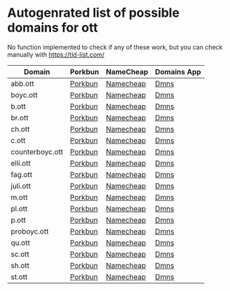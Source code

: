 # Autogenrated list of possible domains for ott

No function implemented to check if any of these work, but you can check manually with https://tld-list.com/

| Domain | Porkbun | NameCheap | Domains App |
|---|---|---|---|
| abb.ott | [Porkbun](https://porkbun.com/checkout/search?prb=e814663da1&tlds=&idnLanguage=&search=search&q=abb.ott) | [Namecheap](https://www.namecheap.com/domains/registration/results/?domain=abb.ott) | [Dmns](https://dmns.app/domains?q=abb.ott) |
| boyc.ott | [Porkbun](https://porkbun.com/checkout/search?prb=e814663da1&tlds=&idnLanguage=&search=search&q=boyc.ott) | [Namecheap](https://www.namecheap.com/domains/registration/results/?domain=boyc.ott) | [Dmns](https://dmns.app/domains?q=boyc.ott) |
| b.ott | [Porkbun](https://porkbun.com/checkout/search?prb=e814663da1&tlds=&idnLanguage=&search=search&q=b.ott) | [Namecheap](https://www.namecheap.com/domains/registration/results/?domain=b.ott) | [Dmns](https://dmns.app/domains?q=b.ott) |
| br.ott | [Porkbun](https://porkbun.com/checkout/search?prb=e814663da1&tlds=&idnLanguage=&search=search&q=br.ott) | [Namecheap](https://www.namecheap.com/domains/registration/results/?domain=br.ott) | [Dmns](https://dmns.app/domains?q=br.ott) |
| ch.ott | [Porkbun](https://porkbun.com/checkout/search?prb=e814663da1&tlds=&idnLanguage=&search=search&q=ch.ott) | [Namecheap](https://www.namecheap.com/domains/registration/results/?domain=ch.ott) | [Dmns](https://dmns.app/domains?q=ch.ott) |
| c.ott | [Porkbun](https://porkbun.com/checkout/search?prb=e814663da1&tlds=&idnLanguage=&search=search&q=c.ott) | [Namecheap](https://www.namecheap.com/domains/registration/results/?domain=c.ott) | [Dmns](https://dmns.app/domains?q=c.ott) |
| counterboyc.ott | [Porkbun](https://porkbun.com/checkout/search?prb=e814663da1&tlds=&idnLanguage=&search=search&q=counterboyc.ott) | [Namecheap](https://www.namecheap.com/domains/registration/results/?domain=counterboyc.ott) | [Dmns](https://dmns.app/domains?q=counterboyc.ott) |
| elli.ott | [Porkbun](https://porkbun.com/checkout/search?prb=e814663da1&tlds=&idnLanguage=&search=search&q=elli.ott) | [Namecheap](https://www.namecheap.com/domains/registration/results/?domain=elli.ott) | [Dmns](https://dmns.app/domains?q=elli.ott) |
| fag.ott | [Porkbun](https://porkbun.com/checkout/search?prb=e814663da1&tlds=&idnLanguage=&search=search&q=fag.ott) | [Namecheap](https://www.namecheap.com/domains/registration/results/?domain=fag.ott) | [Dmns](https://dmns.app/domains?q=fag.ott) |
| juli.ott | [Porkbun](https://porkbun.com/checkout/search?prb=e814663da1&tlds=&idnLanguage=&search=search&q=juli.ott) | [Namecheap](https://www.namecheap.com/domains/registration/results/?domain=juli.ott) | [Dmns](https://dmns.app/domains?q=juli.ott) |
| m.ott | [Porkbun](https://porkbun.com/checkout/search?prb=e814663da1&tlds=&idnLanguage=&search=search&q=m.ott) | [Namecheap](https://www.namecheap.com/domains/registration/results/?domain=m.ott) | [Dmns](https://dmns.app/domains?q=m.ott) |
| pl.ott | [Porkbun](https://porkbun.com/checkout/search?prb=e814663da1&tlds=&idnLanguage=&search=search&q=pl.ott) | [Namecheap](https://www.namecheap.com/domains/registration/results/?domain=pl.ott) | [Dmns](https://dmns.app/domains?q=pl.ott) |
| p.ott | [Porkbun](https://porkbun.com/checkout/search?prb=e814663da1&tlds=&idnLanguage=&search=search&q=p.ott) | [Namecheap](https://www.namecheap.com/domains/registration/results/?domain=p.ott) | [Dmns](https://dmns.app/domains?q=p.ott) |
| proboyc.ott | [Porkbun](https://porkbun.com/checkout/search?prb=e814663da1&tlds=&idnLanguage=&search=search&q=proboyc.ott) | [Namecheap](https://www.namecheap.com/domains/registration/results/?domain=proboyc.ott) | [Dmns](https://dmns.app/domains?q=proboyc.ott) |
| qu.ott | [Porkbun](https://porkbun.com/checkout/search?prb=e814663da1&tlds=&idnLanguage=&search=search&q=qu.ott) | [Namecheap](https://www.namecheap.com/domains/registration/results/?domain=qu.ott) | [Dmns](https://dmns.app/domains?q=qu.ott) |
| sc.ott | [Porkbun](https://porkbun.com/checkout/search?prb=e814663da1&tlds=&idnLanguage=&search=search&q=sc.ott) | [Namecheap](https://www.namecheap.com/domains/registration/results/?domain=sc.ott) | [Dmns](https://dmns.app/domains?q=sc.ott) |
| sh.ott | [Porkbun](https://porkbun.com/checkout/search?prb=e814663da1&tlds=&idnLanguage=&search=search&q=sh.ott) | [Namecheap](https://www.namecheap.com/domains/registration/results/?domain=sh.ott) | [Dmns](https://dmns.app/domains?q=sh.ott) |
| st.ott | [Porkbun](https://porkbun.com/checkout/search?prb=e814663da1&tlds=&idnLanguage=&search=search&q=st.ott) | [Namecheap](https://www.namecheap.com/domains/registration/results/?domain=st.ott) | [Dmns](https://dmns.app/domains?q=st.ott) |
